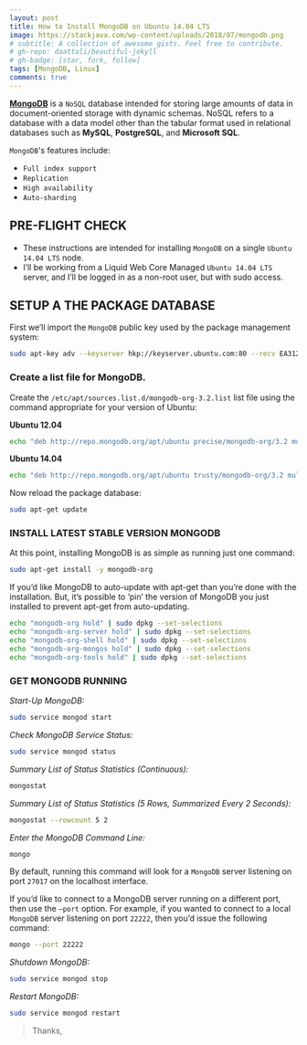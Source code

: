 ```yaml
---
layout: post
title: How to Install MongoDB on Ubuntu 14.04 LTS
image: https://stackjava.com/wp-content/uploads/2018/07/mongodb.png
# subtitle: A collection of awesome gists. Feel free to contribute.
# gh-repo: daattali/beautiful-jekyll
# gh-badge: [star, fork, follow]
tags: [MongoDB, Linux]
comments: true
---
```


[__MongoDB__](https://www.mongodb.com/what-is-mongodb) is a `NoSQL` database intended for storing large amounts of data in document-oriented storage with dynamic schemas. NoSQL refers to a database with a data model other than the tabular format used in relational databases such as __MySQL__, __PostgreSQL__, and __Microsoft SQL__. 

`MongoDB`'s features include:

- `Full index support`
- `Replication`
- `High availability`
- `Auto-sharding`

## PRE-FLIGHT CHECK

- These instructions are intended for installing `MongoDB` on a single `Ubuntu 14.04 LTS` node.
- I’ll be working from a Liquid Web Core Managed `Ubuntu 14.04 LTS` server, and I’ll be logged in as a non-root user, but with sudo access.

## SETUP A THE PACKAGE DATABASE
First we’ll import the `MongoDB` public key used by the package management system:

```bash
sudo apt-key adv --keyserver hkp://keyserver.ubuntu.com:80 --recv EA312927
```

### Create a list file for MongoDB.

Create the `/etc/apt/sources.list.d/mongodb-org-3.2.list` list file using the command appropriate for your version of Ubuntu:

__Ubuntu 12.04__

```bash
echo "deb http://repo.mongodb.org/apt/ubuntu precise/mongodb-org/3.2 multiverse" | sudo tee /etc/apt/sources.list.d/mongodb-org-3.2.list
```

__Ubuntu 14.04__

```bash
echo "deb http://repo.mongodb.org/apt/ubuntu trusty/mongodb-org/3.2 multiverse" | sudo tee /etc/apt/sources.list.d/mongodb-org-3.2.list
```

Now reload the package database:

```bash
sudo apt-get update
```

### INSTALL LATEST STABLE VERSION MONGODB

At this point, installing MongoDB is as simple as running just one command:

```bash
sudo apt-get install -y mongodb-org
```

If you’d like MongoDB to auto-update with apt-get than you’re done with the installation. But, it’s possible to ‘pin’ the version of MongoDB you just installed to prevent apt-get from auto-updating.

```bash
echo "mongodb-org hold" | sudo dpkg --set-selections
echo "mongodb-org-server hold" | sudo dpkg --set-selections
echo "mongodb-org-shell hold" | sudo dpkg --set-selections
echo "mongodb-org-mongos hold" | sudo dpkg --set-selections
echo "mongodb-org-tools hold" | sudo dpkg --set-selections
```

### GET MONGODB RUNNING

_Start-Up MongoDB:_

```bash
sudo service mongod start
```

_Check MongoDB Service Status:_

```bash
sudo service mongod status
```

_Summary List of Status Statistics (Continuous):_

```bash
mongostat
```

_Summary List of Status Statistics (5 Rows, Summarized Every 2 Seconds):_

```bash
mongostat --rowcount 5 2
```

_Enter the MongoDB Command Line:_

```bash
mongo
```

By default, running this command will look for a `MongoDB` server listening on port `27017` on the localhost interface.
 
If you’d like to connect to a MongoDB server running on a different port, then use the `–port` option. For example, if you wanted to connect to a local `MongoDB` server listening on port `22222`, then you’d issue the following command:

```bash
mongo --port 22222
```

_Shutdown MongoDB:_

```bash
sudo service mongod stop
```

_Restart MongoDB:_

```bash
sudo service mongod restart
```

> Thanks,